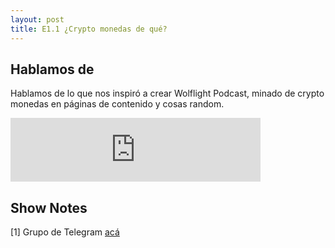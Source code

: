 ```yaml
---
layout: post
title: E1.1 ¿Crypto monedas de qué?
---
```



## Hablamos de  
Hablamos de lo que nos inspiró a crear Wolflight Podcast, minado de crypto monedas en páginas de contenido y cosas random.  


<iframe src="https://anchor.fm/wolflightpodcast/embed/episodes/E1-1-Crypto-monedas-de-qu-e12o27/a-a2dd7v" height="102px" width="400px" frameborder="0" scrolling="no"></iframe>  

## Show Notes

[1] Grupo de Telegram [acá](https://t.me/wolflightchat)  
  

